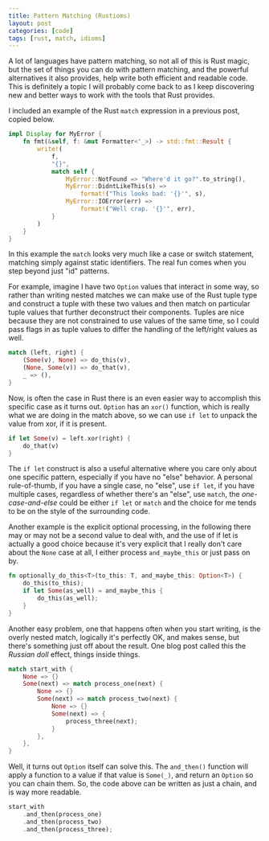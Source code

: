 ```yaml
---
title: Pattern Matching (Rustioms)
layout: post
categories: [code]
tags: [rust, match, idioms]
---
```


A lot of languages have pattern matching, so not all of this is Rust magic, but the set of things you can do with 
pattern matching, and the powerful alternatives it also provides, help write both efficient and readable code. This is 
definitely a topic I will probably come back to as I keep discovering new and better ways to work with the tools that
Rust provides.

I included an example of the Rust `match` expression in a previous post, copied below.

```rust
impl Display for MyError {
    fn fmt(&self, f: &mut Formatter<'_>) -> std::fmt::Result {
        write!(
            f,
            "{}",
            match self {
                MyError::NotFound => "Where'd it go?".to_string(),
                MyError::DidntLikeThis(s) =>
                    format!("This looks bad: '{}'", s),
                MyError::IOError(err) =>
                    format!("Well crap. '{}'", err),
            }
        )
    }
}
```

In this example the `match` looks very much like a case or switch statement, matching simply against static identifiers. 
The real fun comes when you step beyond just "id" patterns.

For example, imagine I have two `Option` values that interact in some way, so rather than writing nested matches we can make use 
of the Rust tuple type and construct a tuple with these two values and then match on particular tuple values that 
further deconstruct their components. Tuples are nice because they are not constrained to use values of the same time, 
so I could pass flags in as tuple values to differ the handling of the left/right values as well.

```rust
match (left, right) {
    (Some(v), None) => do_this(v),
    (None, Some(v)) => do_that(v),
    _ => (),
}
```

Now, is often the case in Rust there is an even easier way to accomplish this specific case as it turns out. `Option` 
has an `xor()` function, which is really what we are doing in the match above, so we can use `if let` to unpack the 
value from xor, if it is present.

```rust
if let Some(v) = left.xor(right) {
    do_that(v)
}
```

The `if let` construct is also a useful alternative where you care only about one specific pattern, especially if you have
no "else" behavior. A personal rule-of-thumb, if you have a single case, no "else", use `if let`, if you have multiple 
cases, regardless of whether there's an "else", use `match`, the _one-case-and-else_ could be either `if let` or `match` 
and the choice for me tends to be on the style of the surrounding code.

Another example is the explicit optional processing, in the following there may or may not be a second value to deal 
with, and the use of if let is actually a good choice because it's very explicit that I really don't care about the 
`None` case at all, I either process `and_maybe_this` or just pass on by.

```rust
fn optionally_do_this<T>(to_this: T, and_maybe_this: Option<T>) {
    do_this(to_this);
    if let Some(as_well) = and_maybe_this {
        do_this(as_well);
    }
}
```

Another easy problem, one that happens often when you start writing, is the overly nested match, logically it's 
perfectly OK, and makes sense, but there's something just off about the result. One blog post called this the 
_Russian doll_ effect, things inside things.

```rust
match start_with {
    None => {}
    Some(next) => match process_one(next) {
        None => {}
        Some(next) => match process_two(next) {
            None => {}
            Some(next) => {
                process_three(next);
            }
        },
    },
}
```

Well, it turns out `Option` itself can solve this. The `and_then()` function will apply a function to a value if that 
value is `Some(_)`, and return an `Option` so you can chain them. So, the code above can be written as just a chain, 
and is way more readable.

```rust
start_with
    .and_then(process_one)
    .and_then(process_two)
    .and_then(process_three);
```
